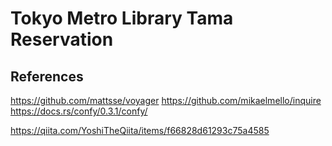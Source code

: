 # Tokyo Metro Library Tama Reservation

## References

https://github.com/mattsse/voyager
https://github.com/mikaelmello/inquire
https://docs.rs/confy/0.3.1/confy/

https://qiita.com/YoshiTheQiita/items/f66828d61293c75a4585